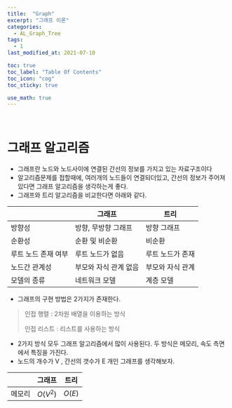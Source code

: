 ```yaml
---
title:  "Graph"
excerpt: "그래프 이론"
categories:
  - AL_Graph_Tree
tags:
  - 1
last_modified_at: 2021-07-10

toc: true
toc_label: "Table Of Contents"
toc_icon: "cog"
toc_sticky: true

use_math: true
---
```


<br>

# 그래프 알고리즘

- 그래프란 노드와 노드사이에 연결된 간선의 정보를 가지고 있는 자료구조이다
- 알고리즘문제를 접할때에, 여러개의 노드들이 연결되더있고, 간선의 정보가 주어져있다면 그래프 알고리즘을 생각하는게 좋다.
- 그래프와 트리 알고리즘을 비교한다면 아래와 같다. 

|                     | 그래프                | 트리             |
| ------------------- | --------------------- | ---------------- |
| 방향성              | 방향, 무방향 그래프   | 방향 그래프      |
| 순환성              | 순환 및 비순환        | 비순환           |
| 루트 노드 존재 여부 | 루트 노드가 없음      | 루트 노드가 존재 |
| 노드간 관계성       | 부모와 자식 관계 없음 | 부모와 자식 관계 |
| 모델의 종류         | 네트워크 모델         | 계층 모델        |

- 그래프의 구현 방법은 2가지가 존재한다. 

> 인접 행렬 : 2차원 배열을 이용하는 방식
>
> 인접 리스트 : 리스트를 사용하는 방식

- 2가지 방식 모두 그래프 알고리즘에서 많이 사용된다. 두 방식은 메모리, 속도 측면에서 특징을 가진다.
- 노드의 개수가 V , 간선의 갯수가 E 개인 그래프를 생각해보자. 

|        | 그래프   | 트리   |
| ------ | -------- | ------ |
| 메모리 | $O(V^2)$ | $O(E)$ |

<br>
